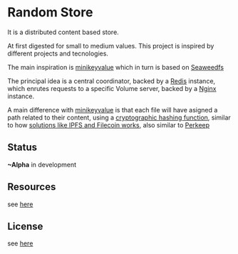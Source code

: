 # Random Store

It is a distributed content based store. 

At first digested for small to medium values. This project is inspired by different projects and tecnologies.

The main inspiration is [minikeyvalue](https://github.com/nuxion/minikeyvalue) which in turn is based on [Seaweedfs](https://github.com/chrislusf/seaweedfs)

The principal idea is a central coordinator, backed by a [Redis](https://redis.io/) instance, which enrutes requests to a specific Volume server, backed by a [Nginx](https://www.nginx.com/) instance.

A main difference with [minikeyvalue](https://github.com/nuxion/minikeyvalue) is that each file will have asigned a path related to their content, using a [cryptographic hashing function](https://en.wikipedia.org/wiki/Cryptographic_hash_function), similar to how [solutions like IPFS and Filecoin works](https://proto.school/), also similar to [Perkeep](https://perkeep.org/)


## Status

**~Alpha** in development

## Resources

see [here](resources.md)


## License
see [here](LICENSE.rst)


